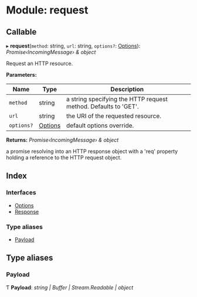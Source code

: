 
# Module: request

## Callable

▸ **request**(`method`: string, `url`: string, `options?`: [Options](../interfaces/client.request.options.md)): *Promise‹IncomingMessage› & object*

Request an HTTP resource.

**Parameters:**

Name | Type | Description |
------ | ------ | ------ |
`method` | string | a string specifying the HTTP request method. Defaults to 'GET'. |
`url` | string | the URI of the requested resource. |
`options?` | [Options](../interfaces/client.request.options.md) | default options override.  |

**Returns:** *Promise‹IncomingMessage› & object*

a promise resolving into an HTTP response object with a 'req' property holding a reference to the HTTP request object.

## Index

### Interfaces

* [Options](../interfaces/client.request.options.md)
* [Response](../interfaces/client.request.response.md)

### Type aliases

* [Payload](client.request.md#payload)

## Type aliases

###  Payload

Ƭ **Payload**: *string | Buffer | Stream.Readable | object*

